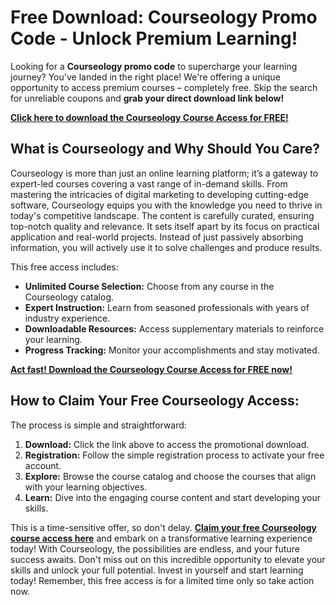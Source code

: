 # Free Download: Courseology Promo Code - Unlock Premium Learning!

Looking for a **Courseology promo code** to supercharge your learning journey? You've landed in the right place! We're offering a unique opportunity to access premium courses – completely free. Skip the search for unreliable coupons and **grab your direct download link below!**

[**Click here to download the Courseology Course Access for FREE!**](https://udemywork.com/courseology-promo-code)

## What is Courseology and Why Should You Care?

Courseology is more than just an online learning platform; it’s a gateway to expert-led courses covering a vast range of in-demand skills. From mastering the intricacies of digital marketing to developing cutting-edge software, Courseology equips you with the knowledge you need to thrive in today's competitive landscape. The content is carefully curated, ensuring top-notch quality and relevance. It sets itself apart by its focus on practical application and real-world projects. Instead of just passively absorbing information, you will actively use it to solve challenges and produce results.

This free access includes:

*   **Unlimited Course Selection:** Choose from any course in the Courseology catalog.
*   **Expert Instruction:** Learn from seasoned professionals with years of industry experience.
*   **Downloadable Resources:** Access supplementary materials to reinforce your learning.
*   **Progress Tracking:** Monitor your accomplishments and stay motivated.

[**Act fast! Download the Courseology Course Access for FREE now!**](https://udemywork.com/courseology-promo-code)

## How to Claim Your Free Courseology Access:

The process is simple and straightforward:

1.  **Download:** Click the link above to access the promotional download.
2.  **Registration:** Follow the simple registration process to activate your free account.
3.  **Explore:** Browse the course catalog and choose the courses that align with your learning objectives.
4.  **Learn:** Dive into the engaging course content and start developing your skills.

This is a time-sensitive offer, so don't delay. **[Claim your free Courseology course access here](https://udemywork.com/courseology-promo-code)** and embark on a transformative learning experience today! With Courseology, the possibilities are endless, and your future success awaits. Don't miss out on this incredible opportunity to elevate your skills and unlock your full potential. Invest in yourself and start learning today! Remember, this free access is for a limited time only so take action now.

